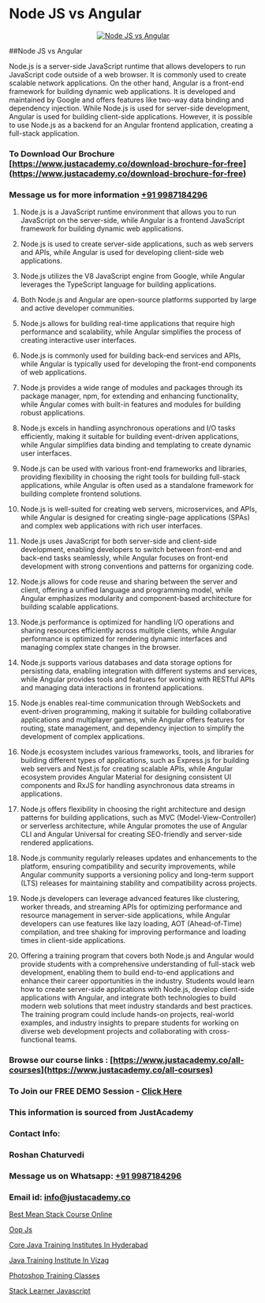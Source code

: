 # Node JS vs Angular

<p align="center">
  <a href="https://justacademy.co/course-detail/angular-training">
    <img src="https://justacademy.co/storage2/course_image/1676637041_course_image.webp" alt="Node JS vs Angular">
  </a>
</p>
##Node JS vs Angular

Node.js is a server-side JavaScript runtime that allows developers to run JavaScript code outside of a web browser. It is commonly used to create scalable network applications. On the other hand, Angular is a front-end framework for building dynamic web applications. It is developed and maintained by Google and offers features like two-way data binding and dependency injection. While Node.js is used for server-side development, Angular is used for building client-side applications. However, it is possible to use Node.js as a backend for an Angular frontend application, creating a full-stack application.
### To Download Our Brochure [https://www.justacademy.co/download-brochure-for-free](https://www.justacademy.co/download-brochure-for-free)
### Message us for more information [+91 9987184296](https://api.whatsapp.com/send?phone=919987184296)
1) Node.js is a JavaScript runtime environment that allows you to run JavaScript on the server-side, while Angular is a frontend JavaScript framework for building dynamic web applications.

2) Node.js is used to create server-side applications, such as web servers and APIs, while Angular is used for developing client-side web applications.

3) Node.js utilizes the V8 JavaScript engine from Google, while Angular leverages the TypeScript language for building applications.

4) Both Node.js and Angular are open-source platforms supported by large and active developer communities.

5) Node.js allows for building real-time applications that require high performance and scalability, while Angular simplifies the process of creating interactive user interfaces.

6) Node.js is commonly used for building back-end services and APIs, while Angular is typically used for developing the front-end components of web applications.

7) Node.js provides a wide range of modules and packages through its package manager, npm, for extending and enhancing functionality, while Angular comes with built-in features and modules for building robust applications.

8) Node.js excels in handling asynchronous operations and I/O tasks efficiently, making it suitable for building event-driven applications, while Angular simplifies data binding and templating to create dynamic user interfaces.

9) Node.js can be used with various front-end frameworks and libraries, providing flexibility in choosing the right tools for building full-stack applications, while Angular is often used as a standalone framework for building complete frontend solutions.

10) Node.js is well-suited for creating web servers, microservices, and APIs, while Angular is designed for creating single-page applications (SPAs) and complex web applications with rich user interfaces.

11) Node.js uses JavaScript for both server-side and client-side development, enabling developers to switch between front-end and back-end tasks seamlessly, while Angular focuses on front-end development with strong conventions and patterns for organizing code.

12) Node.js allows for code reuse and sharing between the server and client, offering a unified language and programming model, while Angular emphasizes modularity and component-based architecture for building scalable applications.

13) Node.js performance is optimized for handling I/O operations and sharing resources efficiently across multiple clients, while Angular performance is optimized for rendering dynamic interfaces and managing complex state changes in the browser.

14) Node.js supports various databases and data storage options for persisting data, enabling integration with different systems and services, while Angular provides tools and features for working with RESTful APIs and managing data interactions in frontend applications.

15) Node.js enables real-time communication through WebSockets and event-driven programming, making it suitable for building collaborative applications and multiplayer games, while Angular offers features for routing, state management, and dependency injection to simplify the development of complex applications.

16) Node.js ecosystem includes various frameworks, tools, and libraries for building different types of applications, such as Express.js for building web servers and Nest.js for creating scalable APIs, while Angular ecosystem provides Angular Material for designing consistent UI components and RxJS for handling asynchronous data streams in applications.

17) Node.js offers flexibility in choosing the right architecture and design patterns for building applications, such as MVC (Model-View-Controller) or serverless architecture, while Angular promotes the use of Angular CLI and Angular Universal for creating SEO-friendly and server-side rendered applications.

18) Node.js community regularly releases updates and enhancements to the platform, ensuring compatibility and security improvements, while Angular community supports a versioning policy and long-term support (LTS) releases for maintaining stability and compatibility across projects.

19) Node.js developers can leverage advanced features like clustering, worker threads, and streaming APIs for optimizing performance and resource management in server-side applications, while Angular developers can use features like lazy loading, AOT (Ahead-of-Time) compilation, and tree shaking for improving performance and loading times in client-side applications.

20) Offering a training program that covers both Node.js and Angular would provide students with a comprehensive understanding of full-stack web development, enabling them to build end-to-end applications and enhance their career opportunities in the industry. Students would learn how to create server-side applications with Node.js, develop client-side applications with Angular, and integrate both technologies to build modern web solutions that meet industry standards and best practices. The training program could include hands-on projects, real-world examples, and industry insights to prepare students for working on diverse web development projects and collaborating with cross-functional teams.

### Browse our course links : [https://www.justacademy.co/all-courses](https://www.justacademy.co/all-courses) 
### To Join our FREE DEMO Session - [Click Here](https://www.justacademy.co/register-for-course-demo)


### This information is sourced from JustAcademy
### Contact Info:
### Roshan Chaturvedi
### Message us on Whatsapp: [+91 9987184296](https://api.whatsapp.com/send?phone=919987184296)
### Email id: [info@justacademy.co](mailto:info@justacademy.co)
                
[Best Mean Stack Course Online](https://www.linkedin.com/pulse/best-mean-stack-course-online-justacademy-ahmedabad-znhpc/)

[Oop Js](https://www.linkedin.com/pulse/oop-js-justacademy-ahmedabad-thnhe?trackingId=LlpDv%2BgKlJrPOebiS8I5uw%3D%3D&lipi=urn%3Ali%3Apage%3Ad_flagship3_company_admin%3BaDgp3xTAQPe9zxsqrS35EA%3D%3D)

[Core Java Training Institutes In Hyderabad](https://medium.com/@shivamja27/core-java-training-institutes-in-hyderabad-cddae169513d)

[Java Training Institute In Vizag](https://medium.com/@negishivu99/java-training-institute-in-vizag-796c25762e0d)

[Photoshop Training Classes](https://justacademyin.github.io/justacademy/photoshop-training-classes)

[Stack Learner Javascript](https://justacademyin.github.io/Articles/Stack-Learner-Javascript)

